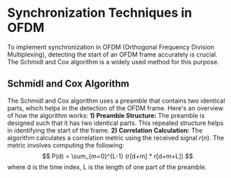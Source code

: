 # Synchronization Techniques in OFDM
To implement synchronization in OFDM (Orthogonal Frequency Division Multiplexing), detecting the start of an OFDM frame accurately is crucial. The Schmidl and Cox algorithm is a widely used method for this purpose.
## Schmidl and Cox Algorithm
The Schmidl and Cox algorithm uses a preamble that contains two identical parts, which helps in the detection of the OFDM frame. Here's an overview of how the algorithm works:
**1) Preamble Structure:** The preamble is designed such that it has two identical parts. This repeated structure helps in identifying the start of the frame.
**2) Correlation Calculation:** The algorithm calculates a correlation metric using the received signal $r(n)$. The metric involves computing the following: $$ P(d) = \sum_{m=0}^{L-1} (r[d+m] * r[d+m+L]) $$
where d is the time index, L is the length of one part of the preamble.
